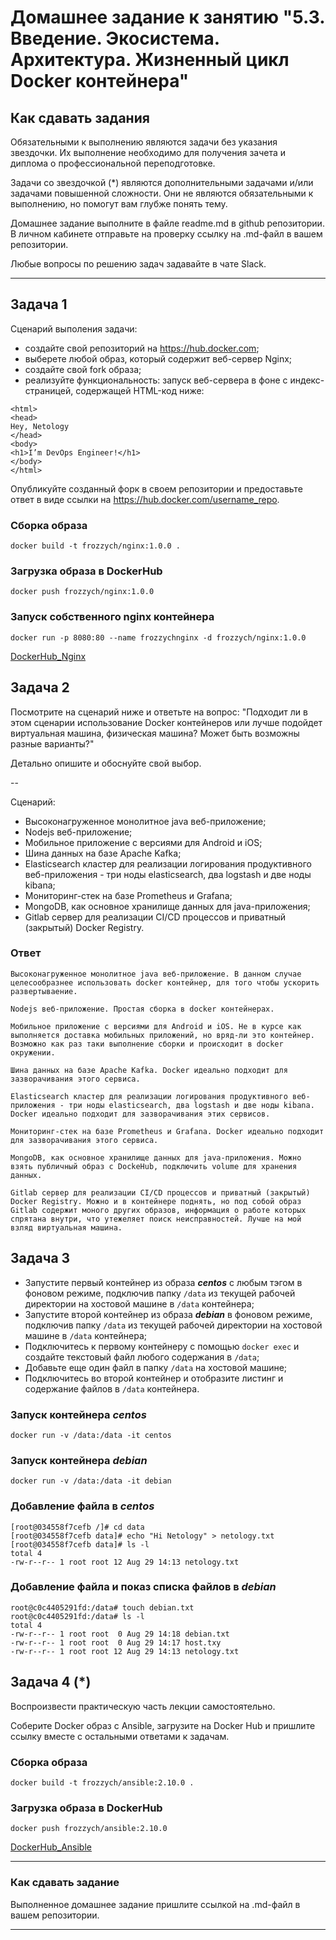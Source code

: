 
# Домашнее задание к занятию "5.3. Введение. Экосистема. Архитектура. Жизненный цикл Docker контейнера"

## Как сдавать задания

Обязательными к выполнению являются задачи без указания звездочки. Их выполнение необходимо для получения зачета и диплома о профессиональной переподготовке.

Задачи со звездочкой (*) являются дополнительными задачами и/или задачами повышенной сложности. Они не являются обязательными к выполнению, но помогут вам глубже понять тему.

Домашнее задание выполните в файле readme.md в github репозитории. В личном кабинете отправьте на проверку ссылку на .md-файл в вашем репозитории.

Любые вопросы по решению задач задавайте в чате Slack.

---

## Задача 1

Сценарий выполения задачи:

- создайте свой репозиторий на https://hub.docker.com;
- выберете любой образ, который содержит веб-сервер Nginx;
- создайте свой fork образа;
- реализуйте функциональность:
запуск веб-сервера в фоне с индекс-страницей, содержащей HTML-код ниже:
```
<html>
<head>
Hey, Netology
</head>
<body>
<h1>I’m DevOps Engineer!</h1>
</body>
</html>
```
Опубликуйте созданный форк в своем репозитории и предоставьте ответ в виде ссылки на https://hub.docker.com/username_repo.

### Сборка образа
```
docker build -t frozzych/nginx:1.0.0 .
```

### Загрузка образа в DockerHub 
```
docker push frozzych/nginx:1.0.0 
```

### Запуск собственного nginx контейнера 
```
docker run -p 8080:80 --name frozzychnginx -d frozzych/nginx:1.0.0
```

[DockerHub_Nginx](https://hub.docker.com/repository/docker/frozzych/nginx)

## Задача 2

Посмотрите на сценарий ниже и ответьте на вопрос:
"Подходит ли в этом сценарии использование Docker контейнеров или лучше подойдет виртуальная машина, физическая машина? Может быть возможны разные варианты?"

Детально опишите и обоснуйте свой выбор.

--

Сценарий:

- Высоконагруженное монолитное java веб-приложение;
- Nodejs веб-приложение;
- Мобильное приложение c версиями для Android и iOS;
- Шина данных на базе Apache Kafka;
- Elasticsearch кластер для реализации логирования продуктивного веб-приложения - три ноды elasticsearch, два logstash и две ноды kibana;
- Мониторинг-стек на базе Prometheus и Grafana;
- MongoDB, как основное хранилище данных для java-приложения;
- Gitlab сервер для реализации CI/CD процессов и приватный (закрытый) Docker Registry.

### Ответ 

```
Высоконагруженное монолитное java веб-приложение. В данном случае целесообразнее использовать docker контейнер, для того чтобы ускорить развертываение.
```

```
Nodejs веб-приложение. Простая сборка в docker контейнерах.
```

```
Мобильное приложение c версиями для Android и iOS. Не в курсе как выполняется доставка мобильных приложений, но вряд-ли это контейнер. Возможно как раз таки выполнение сборки и происходит в docker окружении. 
```

```
Шина данных на базе Apache Kafka. Docker идеально подходит для зазворачивания этого сервиса.
```

```
Elasticsearch кластер для реализации логирования продуктивного веб-приложения - три ноды elasticsearch, два logstash и две ноды kibana. Docker идеально подходит для зазворачивания этих сервисов.
```

```
Мониторинг-стек на базе Prometheus и Grafana. Docker идеально подходит для зазворачивания этого сервиса.
```

```
MongoDB, как основное хранилище данных для java-приложения. Можно взять публичный образ с DockeHub, подключить volume для хранения данных.
```

```
Gitlab сервер для реализации CI/CD процессов и приватный (закрытый) Docker Registry. Можно и в контейнере поднять, но под собой образ Gitlab содержит моного других образов, информация о работе которых спрятана внутри, что утежеляет поиск неисправностей. Лучше на мой взляд виртуальная машина.
```

## Задача 3

- Запустите первый контейнер из образа ***centos*** c любым тэгом в фоновом режиме, подключив папку ```/data``` из текущей рабочей директории на хостовой машине в ```/data``` контейнера;
- Запустите второй контейнер из образа ***debian*** в фоновом режиме, подключив папку ```/data``` из текущей рабочей директории на хостовой машине в ```/data``` контейнера;
- Подключитесь к первому контейнеру с помощью ```docker exec``` и создайте текстовый файл любого содержания в ```/data```;
- Добавьте еще один файл в папку ```/data``` на хостовой машине;
- Подключитесь во второй контейнер и отобразите листинг и содержание файлов в ```/data``` контейнера.

### Запуск контейнера ***centos***
```
docker run -v /data:/data -it centos
```

### Запуск контейнера ***debian***
```
docker run -v /data:/data -it debian
```

### Добавление файла в ***centos***
```
[root@034558f7cefb /]# cd data
[root@034558f7cefb data]# echo "Hi Netology" > netology.txt
[root@034558f7cefb data]# ls -l
total 4
-rw-r--r-- 1 root root 12 Aug 29 14:13 netology.txt
```

### Добавление файла и показ списка файлов в ***debian***
```
root@c0c4405291fd:/data# touch debian.txt
root@c0c4405291fd:/data# ls -l
total 4
-rw-r--r-- 1 root root  0 Aug 29 14:18 debian.txt
-rw-r--r-- 1 root root  0 Aug 29 14:17 host.txy
-rw-r--r-- 1 root root 12 Aug 29 14:13 netology.txt
```

## Задача 4 (*)

Воспроизвести практическую часть лекции самостоятельно.

Соберите Docker образ с Ansible, загрузите на Docker Hub и пришлите ссылку вместе с остальными ответами к задачам.

### Сборка образа 
```
docker build -t frozzych/ansible:2.10.0 .
```

### Загрузка образа в DockerHub
```
docker push frozzych/ansible:2.10.0
``` 

[DockerHub_Ansible](https://hub.docker.com/repository/docker/frozzych/ansible)

---

### Как cдавать задание

Выполненное домашнее задание пришлите ссылкой на .md-файл в вашем репозитории.

---

